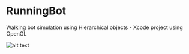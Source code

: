 # RunningBot
Walking bot simulation using Hierarchical objects - Xcode project using OpenGL

![alt text](https://github.com/nandukalidindi/RunningBot/blob/master/Runningbot.png "Keep running!")
